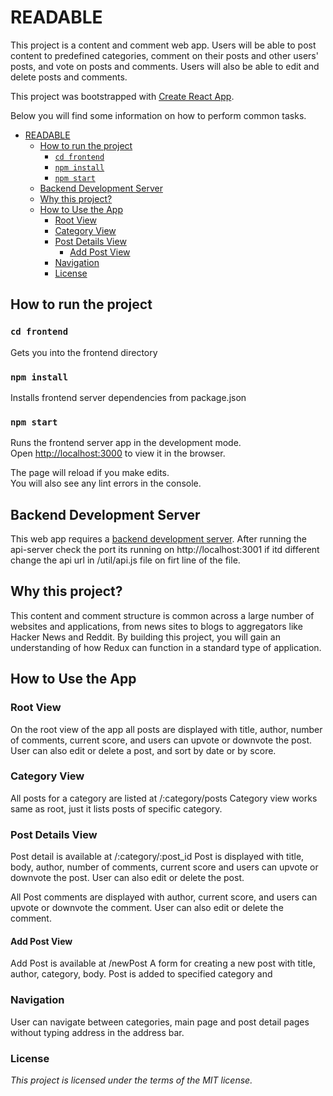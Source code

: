 # READABLE

This project is a content and comment web app. Users will be able to post content to predefined categories, comment on their posts and other users' posts, and vote on posts and comments. Users will also be able to edit and delete posts and comments.

This project was bootstrapped with [Create React App](https://github.com/facebookincubator/create-react-app).

Below you will find some information on how to perform common tasks.<br>

- [READABLE](#readable)
	- [How to run the project](#how-to-run-the-project)
		- [`cd frontend`](#cd-frontend)
		- [`npm install`](#npm-install)
		- [`npm start`](#npm-start)
	- [Backend Development Server](#backend-development-server)
	- [Why this project?](#why-this-project)
	- [How to Use the App](#how-to-use-the-app)
		- [Root View](#root-view)
		- [Category View](#category-view)
		- [Post Details View](#post-details-view)
			- [Add Post View](#add-post-view)
		- [Navigation](#navigation)
		- [License](#license)

## How to run the project

### `cd frontend`

Gets you into the frontend directory

### `npm install`

Installs frontend server dependencies from package.json

### `npm start`

Runs the frontend server app in the development mode.<br>
Open [http://localhost:3000](http://localhost:3000) to view it in the browser.

The page will reload if you make edits.<br>
You will also see any lint errors in the console.

## Backend Development Server

This web app requires a [backend development server](https://github.com/udacity/reactnd-project-readable-starter).
After running the api-server check the port its running on http://localhost:3001 if itd different change the api url in /util/api.js file on firt line of the file.

## Why this project?

This content and comment structure is common across a large number of websites and applications, from news sites to blogs to aggregators like Hacker News and Reddit. By building this project, you will gain an understanding of how Redux can function in a standard type of application.

## How to Use the App

### Root View

On the root view of the app all posts are displayed with title, author, number of comments, current score, and users can upvote or downvote the post. User can also edit or delete a post, and sort by date or by score.

### Category View

All posts for a category are listed at /:category/posts
Category view works same as root, just it lists posts of specific category.

### Post Details View

Post detail is available at /:category/:post_id
Post is displayed with title, body, author, number of comments, current score and users can upvote or downvote the post. User can also edit or delete the post.

All Post comments are displayed with author, current score, and users can upvote or downvote the comment. User can also edit or delete the comment.

#### Add Post View

Add Post is available at /newPost
A form for creating a new post with title, author, category, body.
Post is added to specified category and

### Navigation

User can navigate between categories, main page and post detail pages without typing address in the address bar.

### License

_This project is licensed under the terms of the MIT license._
